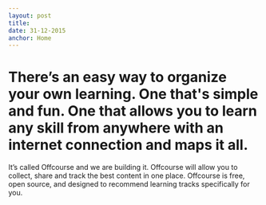 ```yaml
---
layout: post
title: 
date: 31-12-2015
anchor: Home
---
```

# There’s an easy way to organize your own learning. One that's simple and fun. One that allows you to learn any skill from anywhere with an internet connection and maps it all.

It’s called Offcourse and we are building it. Offcourse will allow you to collect, share and track the best content in one place. Offcourse is free, open source, and designed to recommend learning tracks specifically for you. 
